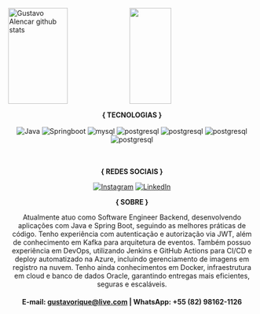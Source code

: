 
<img width="49%" height="195px" src="https://github-readme-stats.vercel.app/api?username=gustacodes&amp;show_icons=true&amp;count_private=true&amp;hide_border=true&amp;title_color=FFFFFF&amp;icon_color=00CD00&amp;text_color=00EE00&amp;bg_color=0d1117" alt="Gustavo Alencar github stats" data-canonical-src="" style="max-width: 100%;"><img width="41%" height="195px" src="https://github-readme-stats.vercel.app/api/top-langs/?username=gustacodes&amp;layout=compact&amp;hide_border=true&amp;title_color=FFFFFF&amp;text_color=00EE00&amp;bg_color=0d1117" data-canonical-src="" style="max-width: 100%;">
 
 <div align="center">

  <strong>{ TECNOLOGIAS }</strong>
  
<img align="center" alt="Java" src="https://img.shields.io/badge/Java-ED8B00?style=for-the-badge&logo=openjdk&logoColor=white">
    <img align="center" alt="Springboot" src="https://img.shields.io/badge/Spring-6DB33F?style=for-the-badge&logo=spring&logoColor=white">
    <img align="center" alt="mysql" src="https://img.shields.io/badge/MySQL-00000F?style=for-the-badge&logo=mysql&logoColor=white">
    <img align="center" alt="postgresql" src="https://img.shields.io/badge/PostgreSQL-316192?style=for-the-badge&logo=postgresql&logoColor=white">
    <img align="center" alt="postgresql" src="https://img.shields.io/badge/Oracle-F80000?style=for-the-badge&logo=oracle&logoColor=white">
    <img align="center" alt="postgresql" src="https://img.shields.io/badge/Apache%20Kafka-000?style=for-the-badge&logo=apachekafka">
    <img align="center" alt="postgresql" src="https://img.shields.io/badge/azure-%230072C6.svg?style=for-the-badge&logo=microsoftazure&logoColor=white">

</div><br><br>

<div align="center">
  
  <strong>{ REDES SOCIAIS }</strong>
  
[![Instagram](https://img.shields.io/badge/Instagram-E4405F?style=for-the-badge&logo=instagram&logoColor=white)](https://www.instagram.com/_gustalencar/)
[![LinkedIn](	https://img.shields.io/badge/LinkedIn-0077B5?style=for-the-badge&logo=linkedin&logoColor=white)](https://www.linkedin.com/in/gustavorique/)
 </div>
 
 <div align="center">
 
 <strong>{ SOBRE }</strong>

Atualmente atuo como Software Engineer Backend, desenvolvendo aplicações com Java e Spring Boot, seguindo as melhores práticas de código. Tenho experiência com autenticação e autorização via JWT, além de conhecimento em Kafka para arquitetura de eventos. Também possuo experiência em DevOps, utilizando Jenkins e GitHub Actions para CI/CD e deploy automatizado na Azure, incluindo gerenciamento de imagens em registro na nuvem. Tenho ainda conhecimentos em Docker, infraestrutura em cloud e banco de dados Oracle, garantindo entregas mais eficientes, seguras e escaláveis.

#### E-mail: gustavorique@live.com | WhatsApp: +55 (82) 98162-1126
 </div> 
